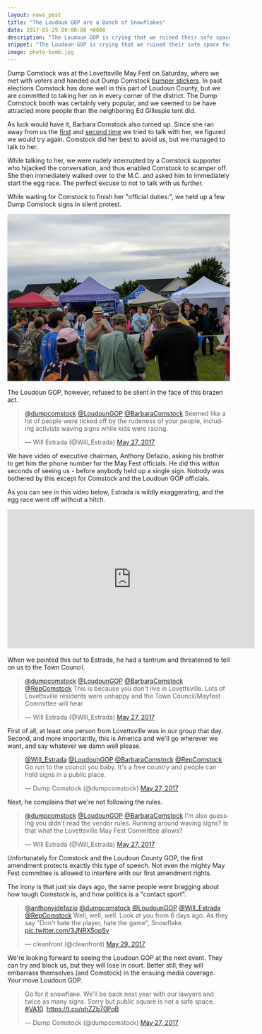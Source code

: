```yaml
---
layout: news_post
title: "The Loudoun GOP are a Bunch of Snowflakes"
date: 2017-05-29 00:00:00 +0000
description: "The Loudoun GOP is crying that we ruined their safe space for Comstock during Congressional recess."
snippet: "The Loudoun GOP is crying that we ruined their safe space for Comstock during Congressional recess."
image: photo-bomb.jpg
---
```


Dump Comstock was at the Lovettsville May Fest on Saturday, where we met with voters and handed out Dump Comstock [bumper stickers](/free-bumpersticker/). In past elections Comstock has done well in this part of Loudoun County, but we are committed to taking her on in every corner of the district. The Dump Comstock booth was certainly very popular, and we seemed to be have attracted more people than the neighboring Ed Gillespie tent did.

As luck would have it, Barbara Comstock also turned up. Since she ran away from us the [first](https://www.youtube.com/watch?v=eijY0Oi5HbU) and [second time](https://www.youtube.com/watch?v=65AKfqbjnik) we tried to talk with her, we figured we would try again. Comstock did her best to avoid us, but we managed to talk to her.

While talking to her, we were rudely interrupted by a Comstock supporter who hijacked the conversation, and thus enabled Comstock to scamper off. She then immediately walked over to the M.C. and asked him to immediately start the egg race. The perfect excuse to not to talk with us further.

While waiting for Comstock to finish her "official duties:", we held up a few Dump Comstock signs in silent protest.

![Image of Comstock photo bomb](/images/news/photo-bomb-2.jpg)

The Loudoun GOP, however, refused to be silent in the face of this brazen act.

<blockquote class="twitter-tweet" data-conversation="none" data-lang="en"><p lang="en" dir="ltr"><a href="https://twitter.com/dumpcomstock">@dumpcomstock</a> <a href="https://twitter.com/LoudounGOP">@LoudounGOP</a> <a href="https://twitter.com/BarbaraComstock">@BarbaraComstock</a> Seemed like a lot of people were ticked off by the rudeness of your people, including activists waving signs while kids were racing.</p>&mdash; Will Estrada (@Will_Estrada) <a href="https://twitter.com/Will_Estrada/status/868545013545930754">May 27, 2017</a></blockquote>
<script async src="//platform.twitter.com/widgets.js" charset="utf-8"></script>

We have video of executive chairman, Anthony Defazio, asking his brother to get him the phone number for the May Fest officials. He did this within seconds of seeing us - before anybody held up a single sign. Nobody was bothered by this except for Comstock and the Loudoun GOP officials.

As you can see in this video below, Estrada is wildly exaggerating, and the egg race went off without a hitch.

<iframe width="560" height="315" src="https://www.youtube.com/embed/ljKU6E0ET44" frameborder="0" allowfullscreen></iframe>

When we pointed this out to Estrada, he had a tantrum and threatened to tell on us to the Town Council.

<blockquote class="twitter-tweet" data-conversation="none" data-lang="en"><p lang="en" dir="ltr"><a href="https://twitter.com/dumpcomstock">@dumpcomstock</a> <a href="https://twitter.com/LoudounGOP">@LoudounGOP</a> <a href="https://twitter.com/BarbaraComstock">@BarbaraComstock</a> <a href="https://twitter.com/RepComstock">@RepComstock</a> This is because you don&#39;t live in Lovettsville. Lots of Lovettsville residents were unhappy and the Town Council/Mayfest Committee will hear</p>&mdash; Will Estrada (@Will_Estrada) <a href="https://twitter.com/Will_Estrada/status/868552411849400321">May 27, 2017</a></blockquote>
<script async src="//platform.twitter.com/widgets.js" charset="utf-8"></script>

First of all, at least one person from Lovettsville was in our group that day. Second, and more importantly, this is America and we'll go wherever we want, and say whatever we damn well please.

<blockquote class="twitter-tweet" data-conversation="none" data-lang="en"><p lang="en" dir="ltr"><a href="https://twitter.com/Will_Estrada">@Will_Estrada</a> <a href="https://twitter.com/LoudounGOP">@LoudounGOP</a> <a href="https://twitter.com/BarbaraComstock">@BarbaraComstock</a> <a href="https://twitter.com/RepComstock">@RepComstock</a> Go run to the council you baby. It&#39;s a free country and people can hold signs in a public place.</p>&mdash; Dump Comstock (@dumpcomstock) <a href="https://twitter.com/dumpcomstock/status/868552673821437953">May 27, 2017</a></blockquote>
<script async src="//platform.twitter.com/widgets.js" charset="utf-8"></script>

Next, he complains that we're not following the rules.

<blockquote class="twitter-tweet" data-conversation="none" data-lang="en"><p lang="en" dir="ltr"><a href="https://twitter.com/dumpcomstock">@dumpcomstock</a> <a href="https://twitter.com/LoudounGOP">@LoudounGOP</a> <a href="https://twitter.com/BarbaraComstock">@BarbaraComstock</a> I&#39;m also guessing you didn&#39;t read the vendor rules. Running around waving signs? Is that what the Lovettsville May Fest Committee allows?</p>&mdash; Will Estrada (@Will_Estrada) <a href="https://twitter.com/Will_Estrada/status/868551697945296897">May 27, 2017</a></blockquote>
<script async src="//platform.twitter.com/widgets.js" charset="utf-8"></script>

Unfortunately for Comstock and the Loudoun County GOP, the first amendment protects exactly this type of speech. Not even the mighty May Fest committee is allowed to interfere with our first amendment rights.

The irony is that just six days ago, the same people were bragging about how tough Comstock is, and how politics is a "contact sport".

<blockquote class="twitter-tweet" data-conversation="none" data-lang="en"><p lang="en" dir="ltr"><a href="https://twitter.com/anthonyjdefazio">@anthonyjdefazio</a> <a href="https://twitter.com/dumpcomstock">@dumpcomstock</a> <a href="https://twitter.com/LoudounGOP">@LoudounGOP</a> <a href="https://twitter.com/Will_Estrada">@Will_Estrada</a> <a href="https://twitter.com/RepComstock">@RepComstock</a> Well, well, well. Look at you from 6 days ago. As they say &quot;Don&#39;t hate the player, hate the game&quot;, Snowflake. <a href="https://t.co/3JNRX5opSy">pic.twitter.com/3JNRX5opSy</a></p>&mdash; cleanfront (@cleanfront) <a href="https://twitter.com/cleanfront/status/869208687625293824">May 29, 2017</a></blockquote>
<script async src="//platform.twitter.com/widgets.js" charset="utf-8"></script>

We're looking forward to seeing the Loudoun GOP at the next event. They can try and block us, but they will lose in court. Better still, they will embarrass themselves (and Comstock) in the ensuing media coverage. Your move Loudoun GOP.

<blockquote class="twitter-tweet" data-lang="en"><p lang="en" dir="ltr">Go for it snowflake. We&#39;ll be back next year with our lawyers and twice as many signs. Sorry but public square is not a safe space. <a href="https://twitter.com/hashtag/VA10?src=hash">#VA10</a>. <a href="https://t.co/qhZZb70PqB">https://t.co/qhZZb70PqB</a></p>&mdash; Dump Comstock (@dumpcomstock) <a href="https://twitter.com/dumpcomstock/status/868576569937285121">May 27, 2017</a></blockquote>
<script async src="//platform.twitter.com/widgets.js" charset="utf-8"></script>
